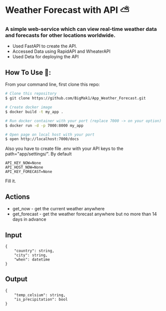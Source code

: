 # Weather Forecast with API ⛅

### A simple web-service which can view real-time weather data and forecasts for other locations worldwide.
- Used FastAPI to create the API.
- Accessed Data using RapidAPI and WheaterAPI
- Used Deta for deploying the API


## How To Use 🔧:

From your command line, first clone this repo:

```bash
# Clone this repository
$ git clone https://github.com/BigMak1/App_Weather_Forecast.git

# Create docker image
$ docker build -t my_app .

# Run docker container with your port (replace 7000 -> on your option)
$ docker run -d -p 7000:8000 my_app

# Open page on local host with your port
$ open http://localhost:7000/docs

```  
Also you have to create file .env with your API keys to the path="app/settings/". By default
```  
API_KEY_NOW=None
API_HOST_NOW=None
API_KEY_FORECAST=None
```
Fill it.

## Actions

- get_now - get the current weather anywhere
- get_forecast - get the weather forecast anywhere but no more than 14 days in advance

## Input

```jsonc
{
    "country": string,
    "city": string,
    "when": datetime
}
```

## Output 

```jsonc
{
    "temp_celsium": string,
    "is_precipitation": bool
}

